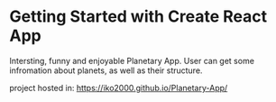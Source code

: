 # Getting Started with Create React App

Intersting, funny and enjoyable Planetary App.
User can get some infromation about planets, as well as their structure.


project hosted in: https://iko2000.github.io/Planetary-App/

